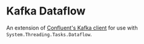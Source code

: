 # Kafka Dataflow
An extension of [Confluent's Kafka client](https://github.com/confluentinc/confluent-kafka-dotnet) for use with `System.Threading.Tasks.Dataflow`.
